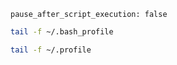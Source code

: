 ```opts :(document_options)
pause_after_script_execution: false
```
```bash
tail -f ~/.bash_profile
```
```bash
tail -f ~/.profile
```
